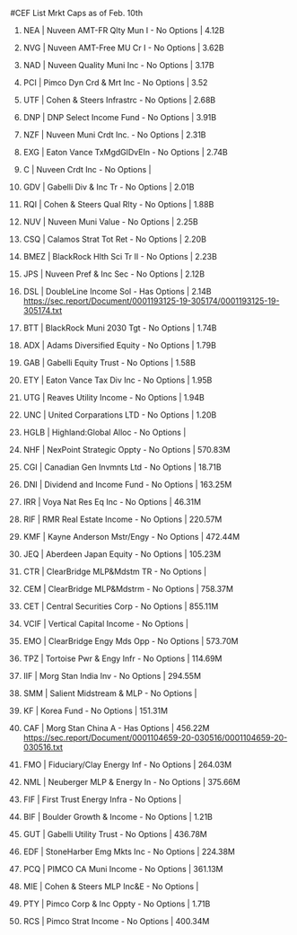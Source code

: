 #CEF List 
 Mrkt Caps as of  Feb. 10th
1. NEA | Nuveen AMT-FR Qlty Mun I - No Options | 4.12B
2. NVG | Nuveen AMT-Free MU Cr I - No Options | 3.62B
3. NAD | Nuveen Quality Muni Inc - No Options | 3.17B
4. PCI | Pimco Dyn Crd & Mrt Inc - No Options | 3.52
5. UTF | Cohen & Steers Infrastrc - No Options | 2.68B
6. DNP | DNP Select Income Fund - No Options | 3.91B
7. NZF | Nuveen Muni Crdt Inc. - No Options | 2.31B
8. EXG | Eaton Vance TxMgdGlDvEIn - No Options | 2.74B
9. C | Nuveen Crdt Inc - No Options |
10. GDV | Gabelli Div & Inc Tr - No Options | 2.01B
11. RQI | Cohen & Steers Qual Rlty - No Options | 1.88B
12. NUV | Nuveen Muni Value - No Options | 2.25B
13. CSQ | Calamos Strat Tot Ret - No Options | 2.20B
14. BMEZ | BlackRock Hlth Sci Tr II - No Options | 2.23B
15. JPS | Nuveen Pref & Inc Sec - No Options | 2.12B

16. DSL | DoubleLine Income Sol -  Has Options | 2.14B
https://sec.report/Document/0001193125-19-305174/0001193125-19-305174.txt

17. BTT | BlackRock Muni 2030 Tgt - No Options | 1.74B
18. ADX | Adams Diversified Equity - No Options | 1.79B
19. GAB | Gabelli Equity Trust - No Options | 1.58B
20. ETY | Eaton Vance Tax Div Inc - No Options | 1.95B
21. UTG | Reaves Utility Income - No Options | 1.94B
22. UNC | United Corparations LTD - No Options | 1.20B
23. HGLB | Highland:Global Alloc - No Options | 
24. NHF | NexPoint Strategic Oppty - No Options | 570.83M
25. CGI | Canadian Gen Invmnts Ltd - No Options | 18.71B
26. DNI | Dividend and Income Fund - No Options | 163.25M
27. IRR | Voya Nat Res Eq Inc - No Options | 46.31M
28. RIF | RMR Real Estate Income - No Options | 220.57M
29. KMF | Kayne Anderson Mstr/Engy - No Options | 472.44M
30. JEQ | Aberdeen Japan Equity - No Options | 105.23M
31. CTR | ClearBridge MLP&Mdstm TR - No Options | 
32. CEM | ClearBridge MLP&Mdstrm - No Options | 758.37M
33. CET | Central Securities Corp - No Options | 855.11M
34. VCIF | Vertical Capital Income - No Options | 
35. EMO | ClearBridge Engy Mds Opp - No Options | 573.70M
36. TPZ | Tortoise Pwr & Engy Infr - No Options | 114.69M
37. IIF | Morg Stan India Inv - No Options | 294.55M
38. SMM | Salient Midstream & MLP - No Options | 
39. KF | Korea Fund - No Options | 151.31M

40. CAF | Morg Stan China A - Has Options | 456.22M
https://sec.report/Document/0001104659-20-030516/0001104659-20-030516.txt

41. FMO | Fiduciary/Clay Energy Inf - No Options | 264.03M
42. NML | Neuberger MLP & Energy In - No Options | 375.66M
43. FIF | First Trust Energy Infra - No Options | 
44. BIF | Boulder Growth & Income - No Options | 1.21B
45. GUT | Gabelli Utility Trust - No Options | 436.78M
46. EDF | StoneHarber Emg Mkts Inc - No Options | 224.38M
47. PCQ | PIMCO CA Muni Income - No Options | 361.13M
48. MIE | Cohen & Steers MLP Inc&E - No Options | 
49. PTY | Pimco Corp & Inc Oppty - No Options | 1.71B
50. RCS | Pimco Strat Income - No Options | 400.34M
